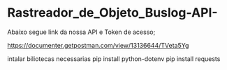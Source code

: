 # Rastreador_de_Objeto_Buslog-API-

Abaixo segue link da nossa API e Token de acesso;

https://documenter.getpostman.com/view/13136644/TVeta5Yg

intalar biliotecas necessarias 
pip install python-dotenv
pip install requests

